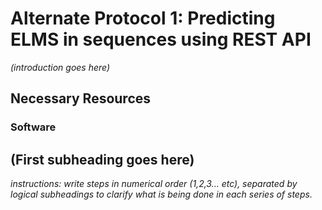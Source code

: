 # Alternate Protocol 1: Predicting ELMS in sequences using REST API

*(introduction goes here)*

## Necessary Resources

### Software

## (First subheading goes here)

*instructions: write steps in numerical order (1,2,3... etc), separated by
logical subheadings to clarify what is being done in each series of steps.*
